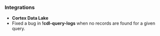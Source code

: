 
### Integrations
- __Cortex Data Lake__
- Fixed a bug in **!cdl-query-logs** when no records are found for a given query.
